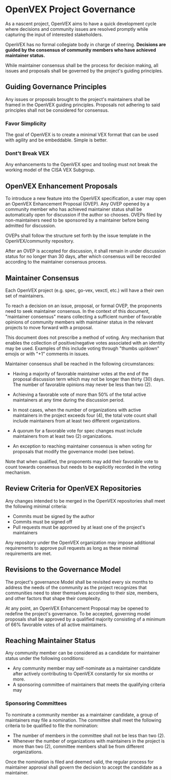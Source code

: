 # OpenVEX Project Governance

As a nascent project, OpenVEX aims to have a quick development cycle where
decisions and community issues are resolved promptly while capturing the input
of interested stakeholders.

OpenVEX has no formal collegiate body in charge of steering. **Decisions are
guided by the consensus of community members who have achieved maintainer
status.**

While maintainer consensus shall be the process for decision making, all issues
and proposals shall be governed by the project's guiding principles.

## Guiding Governance Principles

Any issues or proposals brought to the project's maintainers shall be framed in
the OpenVEX guiding principles. Proposals not adhering to said principles shall
not be considered for consensus.

### Favor Simplicity

The goal of OpenVEX is to create a minimal VEX format that can be used with
agility and be embeddable. Simple is better.

### Dont't Break VEX

Any enhancements to the OpenVEX spec and tooling must not break the working
model of the CISA VEX Subgroup.

## OpenVEX Enhancement Proposals

To introduce a new feature into the OpenVEX specification, a user may open an
OpenVEX Enhancement Proposal (OVEP). Any OVEP opened by a community member who
has achieved maintainer status shall be automatically open for discussion if
the author so chooses. OVEPs filed by non-maintainers need to be sponsored by a
maintainer before being admitted for discussion.

OVEPs shall follow the structure set forth by the issue template in the
OpenVEX/community repository.

After an OVEP is accepted for discussion, it shall remain in under discussion
status for no longer than 30 days, after which consensus will be recorded
according to the maintainer consensus process.

## Maintainer Consensus

Each OpenVEX project (e.g. spec, go-vex, vexctl, etc.) will have a their own
set of maintainers.

To reach a decision on an issue, proposal, or formal OVEP, the proponents need
to seek maintainer consensus. In the context of this document, "maintainer
consensus" means collecting a sufficient number of favorable opinions of
community members with maintainer status in the relevant projects to move
forward with a proposal.

This document does not prescribe a method of voting. Any mechanism that enables
the collection of positive/negative votes associated with an identity may be
used.  Examples of this include voting through "thumbs up/down" emojis or with
"+1" comments in issues.

Maintainer consensus shall be reached in the following circumstances:

- Having a majority of favorable maintainer votes at the end of the proposal
  discussion term which may not be longer than thirty (30) days. The number of
  favorable opinions may never be less than two (2).

- Achieving a favorable vote of more than 50% of the total active maintainers
  at any time during the discussion period.

- In most cases, when the number of organizations with active maintainers in
  the project exceeds four (4), the total vote count shall include maintainers
  from at least two different organizations.

- A quorum for a favorable vote for spec changes must include maintainers from
  at least two (2) organizations.

- An exception to reaching maintainer consensus is when voting for proposals
  that modify the governance model (see below).

Note that when qualified, the proponents may add their favorable vote to count
towards consensus but needs to be explicitly recorded in the voting mechanism.

## Review Criteria for OpenVEX Repositories

Any changes intended to be merged in the OpenVEX repositories shall meet the
following minimal criteria:

- Commits must be signed by the author
- Commits must be signed off
- Pull requests must be approved by at least one of the project's maintainers

Any repository under the OpenVEX organization may impose additional
requirements to approve pull requests as long as these minimal requirements are
met.

## Revisions to the Governance Model

The project's governance Model shall be revisited every six months to address
the needs of the community as the project recognizes that communities need to
steer themselves according to their size, members, and other factors that shape
their complexity.

At any point, an OpenVEX Enhancement Proposal may be opened to redefine the
project's governance. To be accepted, governing model proposals shall be
approved by a qualified majority consisting of a minimum of 66% favorable votes
of all active maintainers.

## Reaching Maintainer Status

Any community member can be considered as a candidate for maintainer status
under the following conditions:

- Any community member may self-nominate as a maintainer candidate after
  actively contributing to OpenVEX constantly for six months or more.
- A sponsoring committee of maintainers that meets the qualifying criteria may

### Sponsoring Committees

To nominate a community member as a maintainer candidate, a group of
maintainers may file a nomination. The committee shall meet the following
criteria to be qualified to file the nomination:

- The number of members in the committee shall not be less than two (2).
- Whenever the number of organizations with maintainers in the project is more
  than two (2), committee members shall be from different organizations.

Once the nomination is filed and deemed valid, the regular process for
maintainer approval shall govern the decision to accept the candidate as a
maintainer.
